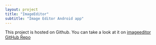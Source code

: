```yaml
---
layout: project
title: "ImageEditor"
subtitle: "Image Editor Android app"
---
```


This project is hosted on Github. You can take a look at it on [imageeditor GitHub Repo](https://github.com/Jalanjii/imageeditor)